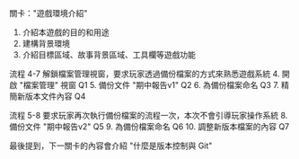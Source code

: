 關卡："遊戲環境介紹"

1. 介紹本遊戲的目的和用途
2. 建構背景環境
3. 介紹目標區域、故事背景區域、工具欄等遊戲功能

流程 4-7 解鎖檔案管理視窗，要求玩家透過備份檔案的方式來熟悉遊戲系統
4. 開啟 "檔案管理" 視窗 Q1
5. 備份文件 "期中報告v1" Q2
6. 為備份檔案命名 Q3
7. 精簡新版本文件內容 Q4

流程 5-8 要求玩家再次執行備份檔案的流程一次，本次不會引導玩家操作系統
8. 備份文件 "期中報告v2" Q5
9. 為備份檔案命名 Q6
10. 調整新版本檔案的內容 Q7

最後提到，下一關卡的內容會介紹 "什麼是版本控制與 Git"